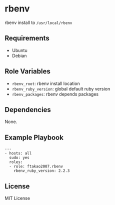 # rbenv

rbenv install to `/usr/local/rbenv`

## Requirements

- Ubuntu
- Debian

## Role Variables

- `rbenv_root`: rbenv install location
- `rbenv_ruby_version`: global default ruby version
- `rbenv_packages`: rbenv depends packages

## Dependencies

None.

## Example Playbook

    ---
    - hosts: all
      sudo: yes
      roles:
      - role: ftakao2007.rbenv
        rbenv_ruby_version: 2.2.3

## License

MIT License
